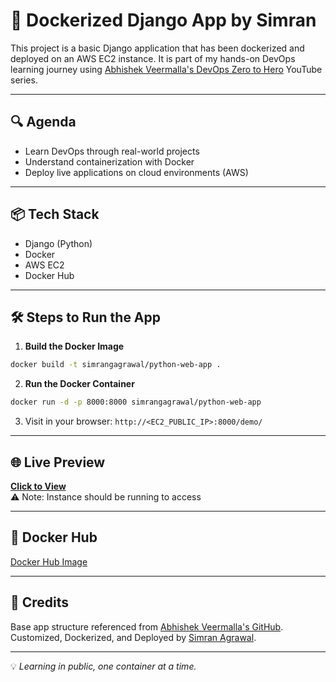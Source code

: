 # 🚀 Dockerized Django App by Simran

This project is a basic Django application that has been dockerized and deployed on an AWS EC2 instance. It is part of my hands-on DevOps learning journey using [Abhishek Veermalla's DevOps Zero to Hero](https://www.youtube.com/playlist?list=PLdpzxOOAlwvIKMhk8WhzN1pYoJ1YU8Csa) YouTube series.

---

## 🔍 Agenda

- Learn DevOps through real-world projects
- Understand containerization with Docker
- Deploy live applications on cloud environments (AWS)

---

## 📦 Tech Stack

- Django (Python)
- Docker
- AWS EC2
- Docker Hub

---

## 🛠️ Steps to Run the App

1. **Build the Docker Image**

```bash
docker build -t simrangagrawal/python-web-app .
```

2. **Run the Docker Container**

```bash
docker run -d -p 8000:8000 simrangagrawal/python-web-app
```

3. Visit in your browser: `http://<EC2_PUBLIC_IP>:8000/demo/`

---

## 🌐 Live Preview

**[Click to View](http://52.66.235.252:8000/demo/)**  
⚠️ Note: Instance should be running to access

---

## 🐳 Docker Hub

[Docker Hub Image](https://hub.docker.com/r/simranagrawal/python-web-app)


---

## 📝 Credits

Base app structure referenced from [Abhishek Veermalla's GitHub](https://github.com/abhishekveermalla).  
Customized, Dockerized, and Deployed by [Simran Agrawal](https://github.com/simranGagrawal).

---

💡 *Learning in public, one container at a time.*

